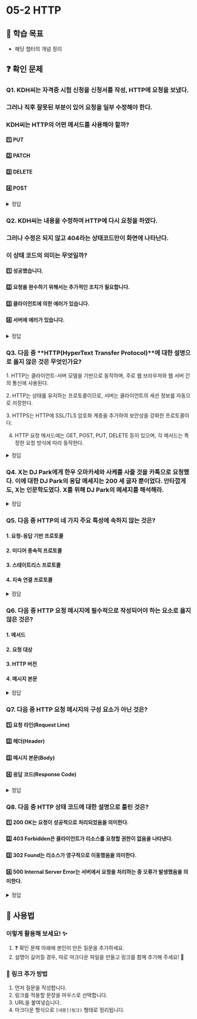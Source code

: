 # 05-2 HTTP

## 📌 학습 목표
- 해당 챕터의 개념 정리

## ❓ 확인 문제
### Q1. KDH씨는 자격증 시험 신청을 신청서를 작성, HTTP에 요청을 보냈다.
### 그러나 직후 잘못된 부분이 있어 요청을 일부 수정해야 한다.
### KDH씨는 HTTP의 어떤 메서드를 사용해야 할까?

#### 1️⃣ PUT

#### 2️⃣ PATCH

#### 3️⃣ DELETE

#### 4️⃣ POST

<details>
<summary>정답</summary>

#### 2️⃣ PATCH

### 🔹 문제 분석
KDH씨는 **자격증 시험 신청서를 작성한 후, 일부 내용만 수정해야 하는 상황**입니다.  
이때 **기존 데이터를 전체 교체할 필요 없이 일부만 변경**하면 됩니다.

---

## 🔥 PUT vs PATCH 비교

| 메서드  | 동작 방식 | 사용 목적 | 데이터 전송 방식 |
|--------|---------------------------------|---------------------------|----------------------------|
| **PUT**   | **리소스 전체를 교체** | 모든 데이터를 갱신할 때 | 전체 데이터를 포함해야 함 |
| **PATCH** | **리소스의 일부만 수정** | 특정 필드만 변경할 때 | 변경할 데이터만 전송 |

---

</details>

### Q2. KDH씨는 내용을 수정하여 HTTP에 다시 요청을 하였다.
### 그러나 수정은 되지 않고 404라는 상태코드만이 화면에 나타난다. 
### 이 상태 코드의 의미는 무엇일까?

#### 1️⃣ 성공했습니다.

#### 2️⃣ 요청을 완수하기 위해서는 추가적인 조치가 필요합니다.

#### 3️⃣ 클라이언트에 의한 에러가 있습니다. 

#### 4️⃣ 서버에 에러가 있습니다. 

<details>
<summary>정답</summary>

#### 3️⃣ 클라이언트에 의한 에러가 있습니다. 

### 🔹 GPT의 해설
# 🌐 HTTP 상태 코드 정리

HTTP 상태 코드는 **클라이언트와 서버 간의 요청 및 응답 상태**를 나타냅니다.  
각 상태 코드는 **100~500번대**로 구분되며, 각각의 의미가 다릅니다.

---

## 🔹 1xx (정보 응답)
> 요청을 정상적으로 처리하고 있으며, 추가 작업이 필요할 수 있음

| 상태 코드 | 의미 |
|----------|--------------------------------|
| **100 Continue** | 요청을 계속 진행해도 됨 |
| **101 Switching Protocols** | 프로토콜 변경 요청을 승인함 |
| **103 Early Hints** | 클라이언트가 미리 리소스를 로드할 수 있도록 힌트 제공 |

---

## 🔹 2xx (성공)
> 클라이언트의 요청이 성공적으로 처리됨

| 상태 코드 | 의미 |
|----------|--------------------------------|
| **200 OK** | 요청이 성공적으로 처리됨 |
| **201 Created** | 요청이 성공적으로 처리되었으며, 새로운 리소스가 생성됨 |
| **202 Accepted** | 요청이 접수되었지만, 처리 완료 여부는 아직 모름 |
| **204 No Content** | 요청은 성공했지만, 응답할 콘텐츠가 없음 |

---

## 🔹 3xx (리다이렉션)
> 요청을 완료하려면 추가 작업(다른 URL로 이동 등)이 필요함

| 상태 코드 | 의미 |
|----------|--------------------------------|
| **301 Moved Permanently** | 요청한 리소스가 영구적으로 이동함 (새 URL 사용해야 함) |
| **302 Found** | 요청한 리소스가 임시적으로 이동함 |
| **304 Not Modified** | 캐시된 리소스를 사용해야 함 (서버에서 변경되지 않음) |

---

## 🔹 4xx (클라이언트 오류)
> 클라이언트의 요청에 문제가 있음 (잘못된 요청, 권한 부족 등)

| 상태 코드 | 의미 |
|----------|--------------------------------|
| **400 Bad Request** | 잘못된 요청 (문법 오류, 잘못된 데이터 등) |
| **401 Unauthorized** | 인증이 필요함 (로그인 필요) |
| **403 Forbidden** | 요청은 이해했지만, 권한이 없어 거부됨 |
| **404 Not Found** | 요청한 리소스를 찾을 수 없음 |
| **405 Method Not Allowed** | 요청한 HTTP 메서드가 허용되지 않음 |
| **429 Too Many Requests** | 너무 많은 요청을 보냄 (Rate Limit 초과) |

---

## 🔹 5xx (서버 오류)
> 서버에서 요청을 처리하지 못함 (서버 내부 문제)

| 상태 코드 | 의미 |
|----------|--------------------------------|
| **500 Internal Server Error** | 서버 내부 오류 (예상치 못한 오류 발생) |
| **502 Bad Gateway** | 게이트웨이 또는 프록시 서버가 잘못된 응답을 받음 |
| **503 Service Unavailable** | 서버가 과부하 상태이거나 유지보수 중 |
| **504 Gateway Timeout** | 게이트웨이 또는 프록시 서버에서 응답 시간이 초과됨 |

---

## 🔥 자주 사용되는 상태 코드 정리
| 코드 | 의미 | 사용 예시 |
|------|----------------|-----------------------------------|
| **200** | 요청 성공 | 일반적인 GET 요청 응답 |
| **201** | 리소스 생성 | POST 요청으로 데이터 생성 후 응답 |
| **400** | 잘못된 요청 | 필수 입력값 누락, 잘못된 JSON 데이터 |
| **401** | 인증 필요 | 로그인되지 않은 사용자가 접근 시 |
| **403** | 접근 불가 | 관리자만 접근 가능한 페이지 요청 시 |
| **404** | 리소스 없음 | 존재하지 않는 페이지 또는 API 호출 시 |
| **500** | 서버 오류 | 서버 내부에서 예외 발생 |

---

## 🚀 결론
- **2xx:** 요청 성공 ✅
- **3xx:** 추가 작업 필요 🔄
- **4xx:** 클라이언트 오류 ❌
- **5xx:** 서버 오류 ⚠️

**📌 HTTP 상태 코드를 이해하면, API 개발 및 디버깅 시 더욱 효율적으로 문제를 해결할 수 있습니다!** 🎯


</details>

### Q3. 다음 중 **HTTP(HyperText Transfer Protocol)**에 대한 설명으로 옳지 않은 것은 무엇인가요?

1️. HTTP는 클라이언트-서버 모델을 기반으로 동작하며, 주로 웹 브라우저와 웹 서버 간의 통신에 사용된다.

2️. HTTP는 상태를 유지하는 프로토콜이므로, 서버는 클라이언트의 세션 정보를 자동으로 저장한다.

3️. HTTPS는 HTTP에 SSL/TLS 암호화 계층을 추가하여 보안성을 강화한 프로토콜이다.

4. HTTP 요청 메서드에는 GET, POST, PUT, DELETE 등이 있으며, 각 메서드는 특정한 요청 방식에 따라 동작한다.

<details>
<summary>정답</summary>

**2. HTTP는 상태를 유지하는 프로토콜이므로, 서버는 클라이언트의 세션 정보를 자동으로 저장한다. X**   
  - HTTP는 기본적으로 상태를 유지하지 않는(stateless) 프로토콜이다.
  - 클라이언트의 세션 정보를 유지하려면 쿠키, 세션, JWT(JSON Web Token) 같은 기술을 추가적으로 활용해야 한다.

**[해설]**

**1. HTTP는 클라이언트-서버 모델을 기반으로 동작하며, 주로 웹 브라우저와 웹 서버 간의 통신에 사용된다. O**   
  -  클라이언트(웹 브라우저)가 HTTP 요청을 보내면, 서버가 응답하는 방식으로 동작한다.


**3. HTTPS는 HTTP에 SSL/TLS 암호화 계층을 추가하여 보안성을 강화한 프로토콜이다. O**   
  - HTTPS는 데이터를 암호화하여 안전한 통신을 보장한다.
  

**4. HTTP 요청 메서드에는 GET, POST, PUT, DELETE 등이 있으며, 각 메서드는 특정한 요청 방식에 따라 동작한다. O** 
  - 예를 들어 GET은 데이터를 가져오는 데 사용되며, POST는 데이터를 서버에 전송하는 데 사용된다.
  
---

</details> 

### Q4. X는 DJ Park에게 한우 오마카세와 사케를 사줄 것을 카톡으로 요청했다. 이에 대한 DJ Park의 응답 메세지는 200 세 글자 뿐이었다. 안타깝게도, X는 인문학도였다. X를 위해 DJ Park의 메세지를 해석해라.

<details>
<summary>정답</summary>

- 200은 상태 코드라는 요청에 대한 결과를 나타내는 세 자리 정수 중 하나입니다.
200의 경우 요청이 성공했음을 의미하는 상태코드입니다.

**[해설]** 
</details>

### Q5. 다음 중 HTTP의 네 가지 주요 특성에 속하지 않는 것은?

#### 1. 요청-응답 기반 프로토콜

#### 2. 미디어 종속적 프로토콜

#### 3. 스테이트리스 프로토콜

#### 4. 지속 연결 프로토콜

<details>
<summary>정답</summary>

#### 2. 미디어 종속적 프로토콜

- HTTP는 주고받을 자원의 종류에 특별히 제한을 두지 않고 독립적으로 동작이 가능한 "미디어 독립적 프로토콜"이라 할 수 있습니다.
- 요청-응답 기반 프로토콜 : HTTP는 클라이언트와 서버가 서로 HTTP 요청 메시지와 HTTP 응답 메시지를 주고받는 구조로 동작합니다.
- 스테이트리스 프로토콜 : HTTP는 서버가 HTTP 요청을 보낸 클라이언트의 관련 상태를 기억 및 유지하지 않습니다. 따라서 클라이언트의 모든 HTTP 요청은 기본적으로 독립적인 요청으로 간주됩니다.
- 지속 연결 프로토콜 : 현재 대중적으로 사용되는 HTTP 1.1 이상 버전은 하나의 TCP 연결상에서 여러 개의 요청과 응답을 주고받을 수 있는 지속 연결 기술을 제공합니다. 따라서 동일한 경우에 매번 새롭게 연결을 수립하고 종료해야 하는 비지속 연결에 비해 더 빠른 요청과 응답 처리가 가능합니다.

</details>

### Q6. 다음 중 HTTP 요청 메시지에 필수적으로 작성되어야 하는 요소로 옳지 않은 것은?

#### 1. 메서드

#### 2. 요청 대상

#### 3. HTTP 버전

#### 4. 메시지 본문

<details>
<summary>정답</summary>

#### 4. 메시지 본문

- HTTP 요청 메시지에서 본문이 필요한 경우 메시지 본문을 명시하며, 이는 필요에 따라 존재하지 않을 수 있습니다.
- 메서드 : 클라이언트가 서버에 요청하는 자원에 대해 수행할 작업의 종류를 나타냅니다.
- 요청 대상 : HTTP 요청을 보낼 서버의 자원을 의미합니다. 주로 쿼리가 포함된 URL 경로가 명시됩니다.
- HTTP 버전 : 사용된 HTTP 버전을 의미하며, 'HTTP/<버전>' 과 같이 표기합니다.

</details>

### Q7. 다음 중 HTTP 요청 메시지의 구성 요소가 아닌 것은?
#### 1️⃣ 요청 라인(Request Line)
#### 2️⃣ 헤더(Header)
#### 3️⃣ 메시지 본문(Body)
#### 4️⃣ 응답 코드(Response Code)

<details> 
<summary>정답</summary>

#### 4️⃣ 응답 코드(Response Code)

**[해설]**

**HTTP 요청 메시지는 요청 라인(Request Line)과 헤더(Header), 메시지 본문(Body)으로 구성되며, 메시지 본문(Body)은 선택 사항이다.** <br>
**응답 코드(Response Code)는 서버의 응답 메시지에서 사용된다.**

</details>

### Q8. 다음 중 HTTP 상태 코드에 대한 설명으로 틀린 것은?
#### 1️⃣ 200 OK는 요청이 성공적으로 처리되었음을 의미한다.
#### 2️⃣ 403 Forbidden은 클라이언트가 리소스를 요청할 권한이 없음을 나타낸다.
#### 3️⃣ 302 Found는 리소스가 영구적으로 이동했음을 의미한다.
#### 4️⃣ 500 Internal Server Error는 서버에서 요청을 처리하는 중 오류가 발생했음을 의미한다.

<details> 
<summary>정답</summary>

#### 3️⃣ 302 Found는 리소스가 영구적으로 이동했음을 의미한다.

**[해설]**

### HTTP 상태 코드 정리

#### **1xx (정보 응답)**
요청이 수신되었으며 처리 중임을 나타냄.
- `100 Continue`: 클라이언트가 요청의 일부를 보냈으며, 계속해서 요청을 보내도 된다는 의미임임.
- `101 Switching Protocols`: 서버가 클라이언트의 프로토콜 전환 요청을 승인함.

#### **2xx (성공 응답)**
요청이 성공적으로 처리됨.
- `200 OK`: 요청이 정상적으로 처리됨.
- `201 Created`: 요청이 성공적으로 수행되었으며, 새로운 리소스가 생성됨.
- `204 No Content`: 요청은 성공했지만 응답 본문이 없음.

#### **3xx (리디렉션 응답)**
클라이언트가 다른 위치로 요청을 보내야 함.
- `301 Moved Permanently`: 리소스가 영구적으로 이동되었으며, 클라이언트는 새로운 URL을 사용해야 함.
- `302 Found`: 리소스가 **임시적으로** 이동됨. 원래 URL을 계속 사용할 수도 있음.
- `304 Not Modified`: 캐시된 버전을 사용할 수 있으므로, 새로 다운로드할 필요 없음.

#### **4xx (클라이언트 오류)**
클라이언트의 잘못된 요청.
- `400 Bad Request`: 요청이 잘못되어 서버가 이해할 수 없음.
- `401 Unauthorized`: 인증이 필요하지만 제공되지 않음.
- `403 Forbidden`: 서버가 요청을 거부함 (권한 없음).
- `404 Not Found`: 요청한 리소스를 찾을 수 없음.

#### **5xx (서버 오류)**
서버가 요청을 정상적으로 처리하지 못함.
- `500 Internal Server Error`: 서버 내부 오류로 인해 요청을 처리할 수 없음.
- `502 Bad Gateway`: 서버가 게이트웨이 또는 프록시로 동작하는 경우, 잘못된 응답을 받음.
- `503 Service Unavailable`: 서버가 일시적으로 과부하 상태이거나 유지보수 중임.
- `504 Gateway Timeout`: 서버가 게이트웨이 또는 프록시로 동작하는 경우, 응답을 기다리다 시간이 초과됨.


</details>

## 📝 사용법  
### 이렇게 활용해 보세요! ✨  
1. ❓ 확인 문제 아래에 본인이 만든 질문을 추가하세요.  
2. 설명이 길어질 경우, 따로 마크다운 파일을 만들고 링크를 함께 추가해 주세요! 🔗  

### 🔗 링크 추가 방법  
1. 먼저 질문을 작성합니다.  
2. 링크를 적용할 문장을 마우스로 선택합니다.  
3. URL을 붙여넣습니다.  
4. 마크다운 형식으로 `[내용](링크)` 형태로 정리됩니다.  
